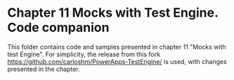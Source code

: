 # Chapter 11 Mocks with Test Engine. Code companion

This folder contains code and samples presented in chapter 11 "Mocks with test Engine". For simplicity, the release from this fork https://github.com/carloshm/PowerApps-TestEngine/ is used, with changes presented in the chapter.
